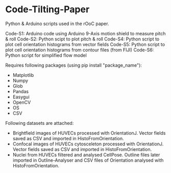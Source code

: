 # Code-Tilting-Paper

Python & Arduino scripts used in the rOoC paper.

Code-S1: Arduino code using Arduino 9-Axis motion shield to measure pitch & roll
Code-S2: Python scipt to plot pitch & roll
Code-S4: Python script to plot cell orientation histograms from vector fields
Code-S5: Python script to plot cell orientation histograms from contour files (from FIJI)
Code-S6: Python script for simplified flow model

Requires following packages (using pip install "package_name"):

- Matplotlib
- Numpy
- Glob
- Pandas
- Easygui
- OpenCV
- OS
- CSV

Following datasets are attached:
- Brightfield images of HUVECs processed with OrientationJ. Vector fields saved as CSV and imported in HistoFromOrientation.
- Confocal images of HUVECs cytosceleton processed with OrientationJ. Vector fields saved as CSV and imported in HistoFromOrientation.
- Nuclei from HUVECs filtered and analysed CellPose. Outline files later imported in Outline-Analyser and CSV files of Orientation analysed with HistoFromOrientation. 
